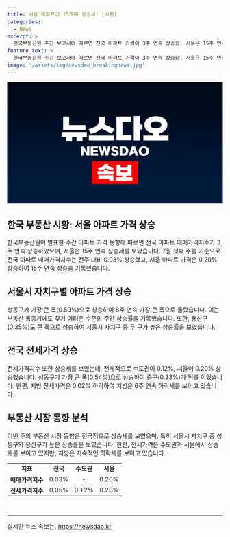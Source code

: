 ```yaml
---
title: 서울 아파트값 15주째 상승세! [시황]
categories:
  - News
excerpt: >
  한국부동산원 주간 보고서에 따르면 전국 아파트 가격이 3주 연속 상승함. 서울은 15주 연속으로 올랐고, 성동구가 8주 연속으로 크게 상승. 전세가격도 상승세, 수도권과 서울은 더 높게 올랐고, 전체적으로 전세가 상승함. 그러나, 지방 전세가격은 6주 연속으로 하락함.
feature_text: >
  한국부동산원 주간 보고서에 따르면 전국 아파트 가격이 3주 연속 상승함. 서울은 15주 연속으로 올랐고, 성동구가 8주 연속으로 크게 상승. 전세가격도 상승세, 수도권과 서울은 더 높게 올랐고, 전체적으로 전세가 상승함. 그러나, 지방 전세가격은 6주 연속으로 하락함.
image: '/assets/img/newsdao_breakingnews.jpg'
---
```


<p><img src="/assets/img/newsdao_breakingnews.jpg" alt="firstkoreanews 속보" /></p>

<h2>한국 부동산 시황: 서울 아파트 가격 상승</h2>

<p data-ke-size="size16">한국부동산원이 발표한 주간 아파트 가격 동향에 따르면 전국 아파트 매매가격지수가 3주 연속 상승하였으며, 서울은 15주 연속 상승세를 보였습니다. 7월 첫째 주를 기준으로 전국 아파트 매매가격지수는 전주 대비 0.03% 상승했고, 서울 아파트 가격은 0.20% 상승하여 15주 연속 상승을 기록했습니다.</p>

<h2 data-ke-size="size26">서울시 자치구별 아파트 가격 상승</h2>

<p data-ke-size="size16">성동구가 가장 큰 폭(0.59%)으로 상승하여 8주 연속 가장 큰 폭으로 올랐습니다. 이는 부동산 폭등기에도 찾기 어려운 수준의 주간 상승률을 기록했습니다. 또한, 용산구(0.35%)도 큰 폭으로 상승하여 서울시 자치구 중 두 구가 높은 상승률을 보였습니다.</p>

<h2 data-ke-size="size26">전국 전세가격 상승</h2>

<p data-ke-size="size16">전세가격지수 또한 상승세를 보였는데, 전체적으로 수도권이 0.12%, 서울이 0.20% 상승했습니다. 성동구가 가장 큰 폭(0.54%)으로 상승하여 중구(0.33%)가 뒤를 이었습니다. 한편, 지방 전세가격은 0.02% 하락하여 지방은 6주 연속 하락세를 보이고 있습니다.</p>

<h2 data-ke-size="size26">부동산 시장 동향 분석</h2>

<p data-ke-size="size16">이번 주의 부동산 시장 동향은 전국적으로 상승세를 보였으며, 특히 서울시 자치구 중 성동구와 용산구가 높은 상승률을 보였습니다. 한편, 전세가격은 수도권과 서울에서 상승세를 보이고 있지만, 지방은 지속적인 하락세를 보이고 있습니다.</p>

<table>
  <tr>
    <td style="text-align: center; height: 17px;"><b>지표</b></td>
    <td style="text-align: center; height: 17px;"><b>전국</b></td>
    <td style="text-align: center; height: 17px;"><b>수도권</b></td>
    <td style="text-align: center; height: 17px;"><b>서울</b></td>
  </tr>
  <tr>
    <td style="text-align: center; height: 17px;"><b>매매가격지수</b></td>
    <td style="text-align: center; height: 17px;">0.03%</td>
    <td style="text-align: center; height: 17px;">-</td>
    <td style="text-align: center; height: 17px;">0.20%</td>
  </tr>
  <tr>
    <td style="text-align: center; height: 17px;"><b>전세가격지수</b></td>
    <td style="text-align: center; height: 17px;">0.05%</td>
    <td style="text-align: center; height: 17px;">0.12%</td>
    <td style="text-align: center; height: 17px;">0.20%</td>
  </tr>
</table>

<p data-ke-size="size16">&nbsp;</p>

<hr>
실시간 뉴스 속보는, <a href="https://newsdao.kr" rel="dofollow">https://newsdao.kr</a>


